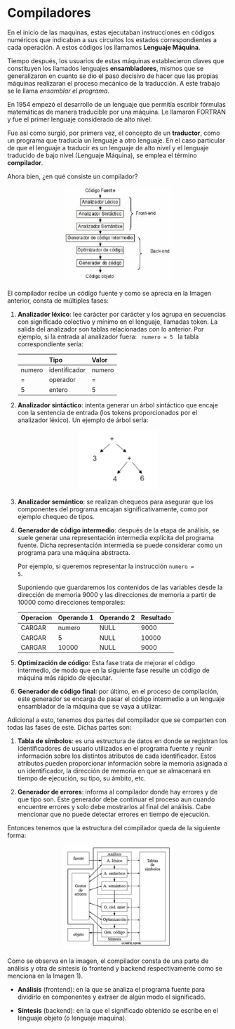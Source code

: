 # Compiladores
<p align="justify">
    
En el inicio de las maquinas, estas ejecutaban instrucciones en códigos numéricos que indicaban a sus circuitos los estados correspondientes a cada operación. A estos códigos los llamamos __Lenguaje Máquina__.
    
Tiempo después, los usuarios de estas máquinas establecieron claves que constituyen   los   llamados   lenguajes   __ensambladores__, mismos que se generalizaron en cuanto se dio el paso decisivo de hacer que las propias máquinas realizaran el proceso mecánico de la traducción. A este trabajo se le llama _ensamblar el programa_.

En 1954 empezó el desarrollo de un lenguaje que permitía escribir fórmulas matemáticas de manera traducible por una máquina. Le llamaron FORTRAN y fue el primer lenguaje considerado de alto nivel.

Fue así como surgió, por primera vez, el concepto de un __traductor__, como un programa que traducía un lenguaje a otro lenguaje. En el caso particular de que el lenguaje a traducir es un lenguaje de alto nivel y el lenguaje traducido de bajo nivel (Lenguaje Máquina), se emplea el término __compilador__.

Ahora bien, ¿en qué consiste un compilador? 
<p align="center"><img src="img/fases_compilador.jpg" heigh="30" width="250"></p>

El compilador recibe un código fuente y como se aprecia en la Imagen anterior, consta de múltiples fases: 

1. __Analizador léxico__: lee carácter por carácter y los agrupa en secuencias con significado colectivo y mínimo en el lenguaje, llamadas token. La salida del analizador son tablas relacionadas con lo anterior. Por ejemplo, si la entrada al analizador fuera: <code> numero = 5 </code> la tabla correspondiente sería:
    <p align="center"></p>

    |        | Tipo          | Valor  |
    |--------|---------------|--------|
    | numero | identificador | numero |
    | =      | operador      | =      |
    | 5      | entero        | 5      |

2. __Analizador sintáctico__: intenta generar un árbol sintáctico que encaje con la sentencia de entrada (los tokens proporcionados por el analizador léxico). Un ejemplo de árbol sería: 
<p align="center"><img src="img/arbol_sintactico.png" heigh="30" width="180"> </p>


3.	__Analizador semántico__: se realizan chequeos para asegurar que los componentes del programa encajan significativamente, como por ejemplo chequeo de tipos.

4.	__Generador de código intermedio__: después de la etapa de análisis, se suele generar una representación intermedia explícita del programa fuente. Dicha representación intermedia se puede considerar como un programa para una máquina abstracta. 
    
    Por ejemplo, si queremos representar la instrucción <code>numero = 5</code>. 
    
    Suponiendo que guardaremos los contenidos de las variables desde la dirección de memoria 9000 y las direcciones de memoria a partir de 10000 como direcciones temporales:

    | Operacion | Operando 1 | Operando 2 | Resultado |
    |-----------|------------|------------|-----------|
    | CARGAR    | numero     | NULL       | 9000      |
    | CARGAR    | 5          | NULL       | 10000     |
    | CARGAR    | 10000      | NULL       | 9000      |


5.	__Optimización de código__: Esta fase trata de mejorar el código intermedio, de modo que en la siguiente fase resulte un código de máquina más rápido de ejecutar.

6.	__Generador de código final__: por último, en el proceso de compilación, este generador se encarga de pasar el código intermedio a un lenguaje ensamblador de la máquina que se vaya a utilizar.

Adicional a esto, tenemos dos partes del compilador que se comparten con todas las fases de este. Dichas partes son: 

1.	__Tabla de símbolos__: es una estructura de datos en donde se registran los identificadores de usuario utilizados en el programa fuente y reunir información sobre los distintos atributos de cada identificador. Estos atributos pueden proporcionar información sobre la memoria asignada a un identificador, la dirección de memoria en que se almacenará en tiempo de ejecución, su tipo, su ámbito, etc.

2. __Generador de errores__: informa al compilador donde hay errores y de que tipo son. Este generador debe continuar el proceso aun cuando encuentre errores y solo debe mostrarlos al final del análisis. Cabe mencionar que no puede detectar errores en tiempo de ejecución. 

Entonces tenemos que la estructura del compilador queda de la siguiente forma: 
<p align="center"><img src="img/estructura_compilador.png" heigh="30" width="250"></p>


Como se observa en la imagen, el compilador consta de una parte de análisis y otra de síntesis (o frontend y backend respectivamente como se menciona en la Imagen 1). 
- __Análisis__ (frontend): en la que se analiza el programa fuente para dividirlo en componentes y extraer de algún modo el significado.

- __Síntesis__ (backend): en la que el significado obtenido se escribe en el lenguaje objeto (o lenguaje maquina). 
</p>
